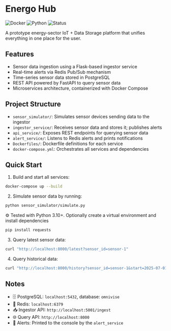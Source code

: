 # Energo Hub

![Docker](https://img.shields.io/badge/docker-compose-blue?logo=docker)
![Python](https://img.shields.io/badge/python-3.10%2B-blue.svg)
![Status](https://img.shields.io/badge/status-prototype-yellow)
<!-- You can add more like CI/CD, License, etc. if applicable -->

A prototype energy-sector IoT + Data Storage platform that unifies everything in one place for the user.

## Features
- Sensor data ingestion using a Flask-based ingestor service
- Real-time alerts via Redis Pub/Sub mechanism
- Time-series sensor data stored in PostgreSQL
- REST API powered by FastAPI to query sensor data
- Microservices architecture, containerized with Docker Compose

## Project Structure

- `sensor_simulator/`: Simulates sensor devices sending data to the ingestor
- `ingestor_service/`: Receives sensor data and stores it; publishes alerts
- `api_service/`: Exposes REST endpoints for querying sensor data
- `alert_service/`: Listens to Redis alerts and prints notifications
- `Dockerfiles/`: Dockerfile definitions for each service
- `docker-compose.yml`: Orchestrates all services and dependencies

## Quick Start

1. Build and start all services:

```bash
docker-compose up --build
```

2. Simulate sensor data by running:

```bash
python sensor_simulator/simulate.py
```
⚙️ Tested with Python 3.10+. Optionally create a virtual environment and install dependencies

```bash
pip install requests
```

3. Query latest sensor data:

```bash
curl "http://localhost:8000/latest?sensor_id=sensor-1"
```

4. Query historical data:

```bash
curl "http://localhost:8000/history?sensor_id=sensor-1&start=2025-07-01T00:00:00&end=2025-07-02T00:00:00"
```

## Notes

- 🗄️ PostgreSQL: `localhost:5432`, database: `omnivise`
- 🔁 Redis: `localhost:6379`
- 📥 Ingestor API: `http://localhost:5001/ingest`
- 🌐 Query API: `http://localhost:8000`
- 🚨 Alerts: Printed to the console by the `alert_service`
